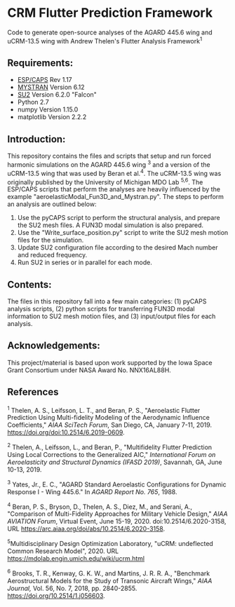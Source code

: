 # CRM Flutter Prediction Framework

Code to generate open-source analyses of the AGARD 445.6 wing and uCRM-13.5 wing with Andrew Thelen's Flutter Analysis Framework<sup>1</sup>

## Requirements:
 - [ESP/CAPS](https://acdl.mit.edu/ESP) Rev 1.17
 - [MYSTRAN](https://www.mystran.com) Version 6.12
 - [SU2](https://su2code.github.io) Version 6.2.0 "Falcon"
 - Python 2.7
 - numpy Version 1.15.0
 - matplotlib Version 2.2.2

## Introduction:
This repository contains the files and scripts that setup and run forced harmonic simulations on the AGARD 445.6 wing <sup>3</sup> and a version of the uCRM-13.5 wing that was used by Beran et al.<sup>4</sup>. The uCRM-13.5 wing was originally published by the University of Michigan MDO Lab <sup>5,6</sup>. The ESP/CAPS scripts that perform the analyses are heavily influenced by the example "aeroelasticModal\_Fun3D\_and\_Mystran.py". The steps to perform an analysis are outlined below:

1. Use the pyCAPS script to perform the structural analysis, and prepare the SU2 mesh files. A FUN3D modal simulation is also prepared.
2. Use the "Write\_surface\_position.py" script to write the SU2 mesh motion files for the simulation.
3. Update SU2 configuration file according to the desired Mach number and reduced frequency.
4. Run SU2 in series or in parallel for each mode.

## Contents:
The files in this repository fall into a few main categories: (1) pyCAPS analysis scripts, (2) python scripts for transferring FUN3D modal information to SU2 mesh motion files, and (3) input/output files for each analysis.

## Acknowledgements:
This project/material is based upon work supported by the Iowa Space Grant Consortium under NASA Award No. NNX16AL88H.

## References
<sup>1</sup> Thelen, A. S., Leifsson, L. T., and Beran, P. S., "Aeroelastic Flutter Prediction Using Multi-fidelity Modeling of the Aerodynamic Influence Coefficients," *AIAA SciTech Forum*, San Diego, CA, January 7-11, 2019. https://doi.org/doi:10.2514/6.2019-0609. 

<sup>2</sup> Thelen, A., Leifsson, L., and Beran, P., "Multifidelity Flutter Prediction Using Local Corrections to the Generalized AIC," *International Forum on Aeroelasticity and Structural Dynamics (IFASD 2019)*, Savannah, GA, June 10-13, 2019.

<sup>3</sup> Yates, Jr., E. C., "AGARD Standard Aeroelastic Configurations for Dynamic Response I - Wing 445.6." In *AGARD Report No. 765*, 1988.

<sup>4</sup> Beran, P. S., Bryson, D., Thelen, A. S., Diez, M., and Serani, A., "Comparison of Multi-Fidelity Approaches for Military Vehicle Design," *AIAA AVIATION Forum*, Virtual Event, June 15-19, 2020. doi:10.2514/6.2020-3158, URL https://arc.aiaa.org/doi/abs/10.2514/6.2020-3158.

<sup>5</sup>Multidisciplinary Design Optimization Laboratory, "uCRM: undeflected Common Research Model", 2020. URL https://mdolab.engin.umich.edu/wiki/ucrm.html

<sup>6</sup> Brooks, T. R., Kenway, G. K. W., and Martins, J. R. R. A., "Benchmark Aerostructural Models for the Study of Transonic Aircraft Wings," *AIAA Journal,* Vol. 56, No. 7, 2018, pp. 2840-2855. https://doi.org/10.2514/1.j056603.
